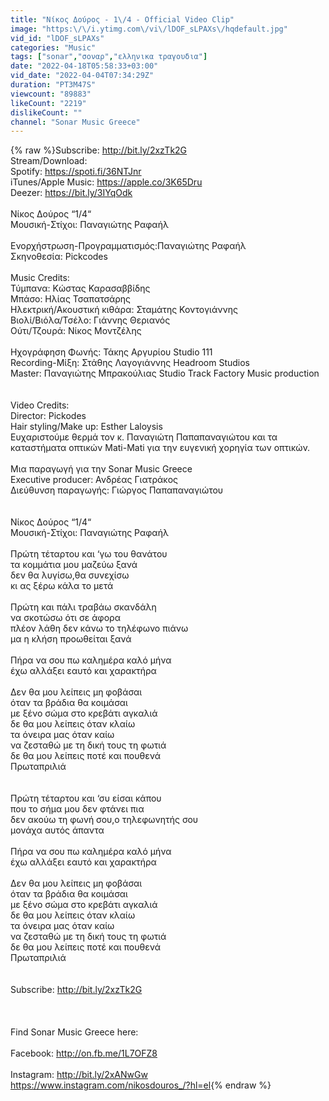 ```yaml
---
title: "Νίκος Δούρος - 1\/4 - Official Video Clip"
image: "https:\/\/i.ytimg.com\/vi\/lDOF_sLPAXs\/hqdefault.jpg"
vid_id: "lDOF_sLPAXs"
categories: "Music"
tags: ["sonar","σοναρ","ελληνικα τραγουδια"]
date: "2022-04-18T05:58:33+03:00"
vid_date: "2022-04-04T07:34:29Z"
duration: "PT3M47S"
viewcount: "89883"
likeCount: "2219"
dislikeCount: ""
channel: "Sonar Music Greece"
---
```

{% raw %}Subscribe: <a rel="nofollow" target="blank" href="http://bit.ly/2xzTk2G">http://bit.ly/2xzTk2G</a><br />Stream/Download:<br />Spotify: <a rel="nofollow" target="blank" href="https://spoti.fi/36NTJnr">https://spoti.fi/36NTJnr</a><br />iTunes/Apple Music: <a rel="nofollow" target="blank" href="https://apple.co/3K65Dru">https://apple.co/3K65Dru</a><br />Deezer: <a rel="nofollow" target="blank" href="https://bit.ly/3IYqOdk">https://bit.ly/3IYqOdk</a><br /><br />Νίκος Δούρος  “1/4“<br />Μουσική-Στίχοι: Παναγιώτης Ραφαήλ<br /><br />Ενορχήστρωση-Προγραμματισμός:Παναγιώτης Ραφαήλ<br />Σκηνοθεσία: Pickcodes<br /><br />Music Credits:<br />Τύμπανα: Κώστας Καρασαββίδης<br />Μπάσο: Ηλίας Τσαπατσάρης<br />Ηλεκτρική/Ακουστική κιθάρα: Σταμάτης Κοντογιάννης<br />Βιολί/Βιόλα/Τσέλο: Γιάννης Θεριανός<br />Ούτι/Τζουρά: Νίκος Μοντζέλης<br /><br />Ηχογράφηση Φωνής: Τάκης Αργυρίου Studio 111<br />Recording-Μίξη: Στάθης Λαγογιάννης Headroom Studios<br />Master: Παναγιώτης Μπρακούλιας Studio Track Factory Music production<br /><br /><br />Video Credits:<br />Director: Pickodes<br />Hair styling/Make up: Esther Laloysis<br />Ευχαριστούμε θερμά τον κ. Παναγιώτη Παπαπαναγιώτου και τα καταστήματα οπτικών Mati-Mati για την ευγενική χορηγία των οπτικών.<br /><br />Μια παραγωγή για την Sonar Music Greece<br />Executive producer: Ανδρέας Γιατράκος<br />Διεύθυνση παραγωγής: Γιώργος Παπαπαναγιώτου<br /><br /><br />Νίκος Δούρος  “1/4“<br />Μουσική-Στίχοι: Παναγιώτης Ραφαήλ<br /><br />Πρώτη τέταρτου και ‘γω του θανάτου<br />τα κομμάτια μου μαζεύω ξανά<br />δεν θα λυγίσω,θα συνεχίσω<br />κι ας ξέρω κάλα το μετά<br /><br />Πρώτη και πάλι τραβάω σκανδάλη<br />να σκοτώσω ότι σε άφορα<br />πλέον λάθη δεν κάνω το τηλέφωνο πιάνω<br />μα η κλήση προωθείται ξανά<br /><br />Πήρα να σου πω καλημέρα καλό μήνα<br />έχω αλλάξει εαυτό και χαρακτήρα<br /><br />Δεν θα μου λείπεις μη φοβάσαι<br />όταν τα βράδια θα κοιμάσαι<br />με ξένο σώμα στο κρεβάτι αγκαλιά<br />δε θα μου λείπεις όταν κλαίω<br />τα όνειρα μας όταν καίω<br />να ζεσταθώ με τη δική τους τη φωτιά<br />δε θα μου λείπεις ποτέ και πουθενά<br />Πρωταπριλιά<br /><br /><br />Πρώτη τέταρτου και ‘συ είσαι κάπου<br />που το σήμα μου δεν φτάνει πια<br />δεν ακούω τη φωνή σου,ο τηλεφωνητής σου<br />μονάχα αυτός άπαντα <br /><br />Πήρα να σου πω καλημέρα καλό μήνα<br />έχω αλλάξει εαυτό και χαρακτήρα<br /><br />Δεν θα μου λείπεις μη φοβάσαι<br />όταν τα βράδια θα κοιμάσαι<br />με ξένο σώμα στο κρεβάτι αγκαλιά<br />δε θα μου λείπεις όταν κλαίω<br />τα όνειρα μας όταν καίω<br />να ζεσταθώ με τη δική τους τη φωτιά<br />δε θα μου λείπεις ποτέ και πουθενά<br />Πρωταπριλιά<br /><br /><br />Subscribe: <a rel="nofollow" target="blank" href="http://bit.ly/2xzTk2G">http://bit.ly/2xzTk2G</a><br /><br /><br /><br />Find Sonar Music Greece here:<br /><br />Facebook: <a rel="nofollow" target="blank" href="http://on.fb.me/1L7OFZ8">http://on.fb.me/1L7OFZ8</a><br /><br />Instagram: <a rel="nofollow" target="blank" href="http://bit.ly/2xANwGw">http://bit.ly/2xANwGw</a><br /><a rel="nofollow" target="blank" href="https://www.instagram.com/nikosdouros_/?hl=el">https://www.instagram.com/nikosdouros_/?hl=el</a>{% endraw %}
